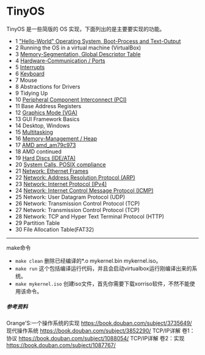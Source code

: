 # TinyOS

TinyOS 是一些简版的 OS 实现，下面列出的是主要要实现的功能。

- 1     ["Hello-World" Operating System, Boot-Process and Text-Output](./doc/1/1.md)
- 2	    Running the OS in a virtual machine (VirtualBox)
- 3	    [Memory-Segmentation, Global Descriptor Table](./doc/3/3.md)
- 4	    [Hardware-Communication / Ports](./doc/4/4.md)
- 5	    [Interrupts](./doc/5/5.md)
- 6	    [Keyboard](./doc/6.6.md)
- 7	    Mouse
- 8	    Abstractions for Drivers
- 9	    Tidying Up
- 10    [Peripheral Component Interconnect (PCI)](./doc/10/10.md)
- 11	Base Address Registers
- 12	[Graphics Mode (VGA)](./doc/12/12.md)
- 13	GUI Framework Basics
- 14	Desktop, Windows
- 15	[Multitasking](./doc/15/15.md)
- 16	[Memory-Management / Heap](./doc/16/16.md)
- 17	[AMD amd_am79c973](./doc/17/17.md)
- 18	AMD continued
- 19	[Hard Discs (IDE/ATA)](./doc/19/19.md)
- 20	[System Calls, POSIX compliance](./doc/20/20.md)
- 21	[Network: Ethernet Frames](./doc/21/21.md)
- 22	[Network: Address Resolution Protocol (ARP)](./doc/22/22.md)
- 23	[Network: Internet Protocol (IPv4)](./doc/23/23.md)
- 24	[Network: Internet Control Message Protocol (ICMP)](./doc/23/23.md)
- 25	Network: User Datagram Protocol (UDP)
- 26	Network: Transmission Control Protocol (TCP)
- 27	Network: Transmission Control Protocol (TCP)
- 28	Network: TCP and Hyper Text Terminal Protocol (HTTP)
- 29    Partition Table
- 30    File Allocation Table(FAT32)
-------------------------
make命令
- `make clean`  删除已经编译的*.o mykernel.bin mykernel.iso。
- `make run`    这个包括编译运行代码，并且会启动virtualbox运行刚编译出来的系统。
- `make mykernel.iso`  创建iso文件，首先你需要下载xorriso软件，不然不能使用该命令。

##### 参考资料

Orange'S:一个操作系统的实现 https://book.douban.com/subject/3735649/
现代操作系统 https://book.douban.com/subject/3852290/
TCP/IP详解 卷1：协议 https://book.douban.com/subject/1088054/
TCP/IP详解 卷2：实现 https://book.douban.com/subject/1087767/
